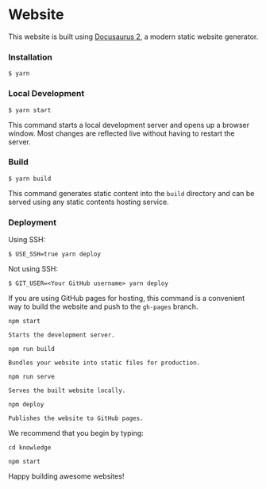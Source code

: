 # Website

This website is built using [Docusaurus 2](https://docusaurus.io/), a modern static website generator.

### Installation

```
$ yarn
```

### Local Development

```
$ yarn start
```

This command starts a local development server and opens up a browser window. Most changes are reflected live without having to restart the server.

### Build

```
$ yarn build
```

This command generates static content into the `build` directory and can be served using any static contents hosting service.

### Deployment

Using SSH:

```
$ USE_SSH=true yarn deploy
```

Not using SSH:

```
$ GIT_USER=<Your GitHub username> yarn deploy
```

If you are using GitHub pages for hosting, this command is a convenient way to build the website and push to the `gh-pages` branch.

`npm start`

    Starts the development server.

`npm run build`

    Bundles your website into static files for production.

`npm run serve`

    Serves the built website locally.

`npm deploy`

    Publishes the website to GitHub pages.

We recommend that you begin by typing:

`cd knowledge`

`npm start`

Happy building awesome websites!
